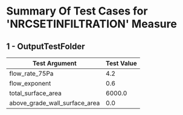 # Summary Of Test Cases for 'NRCSETINFILTRATION' Measure
 
## 1 - OutputTestFolder
| Test Argument | Test Value |
| ------------- | ---------- |
| flow_rate_75Pa |4.2 |
| flow_exponent |0.6 |
| total_surface_area |6000.0 |
| above_grade_wall_surface_area |0.0 |
 
